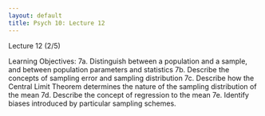 ```yaml
---
layout: default
title: Psych 10: Lecture 12
---
```

Lecture 12 (2/5)

Learning Objectives:
7a. Distinguish between a population and a sample, and between population parameters and statistics
7b. Describe the concepts of sampling error and sampling distribution
7c. Describe how the Central Limit Theorem determines the nature of the sampling distribution of the mean
7d. Describe the concept of regression to the mean
7e. Identify biases introduced by particular sampling schemes.

